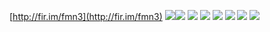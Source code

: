 [http://fir.im/fmn3](http://fir.im/fmn3)
![](https://github.com/MybuildWorld/horryAndroid/blob/master/FootBasket/screenshot/img1.png)![](https://github.com/MybuildWorld/horryAndroid/blob/master/FootBasket/screenshot/img2.png)
![](https://github.com/MybuildWorld/horryAndroid/blob/master/FootBasket/screenshot/img3.png)
![](https://github.com/MybuildWorld/horryAndroid/blob/master/FootBasket/screenshot/img4.png)
![](https://github.com/MybuildWorld/horryAndroid/blob/master/FootBasket/screenshot/img5.png)
![](https://github.com/MybuildWorld/horryAndroid/blob/master/FootBasket/screenshot/img6.png)
![](https://github.com/MybuildWorld/horryAndroid/blob/master/FootBasket/screenshot/img7.png)
![](https://github.com/MybuildWorld/horryAndroid/blob/master/FootBasket/screenshot/img8.png)


